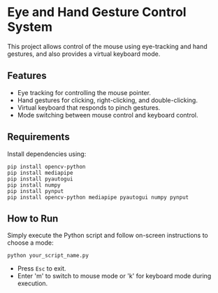 # Eye and Hand Gesture Control System

This project allows control of the mouse using eye-tracking and hand gestures, and also provides a virtual keyboard mode.

## Features
- Eye tracking for controlling the mouse pointer.
- Hand gestures for clicking, right-clicking, and double-clicking.
- Virtual keyboard that responds to pinch gestures.
- Mode switching between mouse control and keyboard control.

## Requirements
Install dependencies using:

```
pip install opencv-python
pip install mediapipe
pip install pyautogui
pip install numpy
pip install pynput
pip install opencv-python mediapipe pyautogui numpy pynput

```

## How to Run
Simply execute the Python script and follow on-screen instructions to choose a mode:

```
python your_script_name.py
```

- Press `Esc` to exit.
- Enter 'm' to switch to mouse mode or 'k' for keyboard mode during execution.
